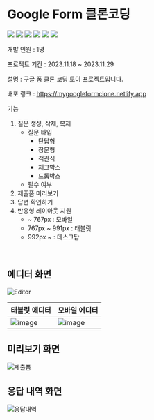 # Google Form 클론코딩

<img src="https://img.shields.io/badge/nx-143055?style=for-the-badge&logo=nx&logoColor=white"> <img src="https://img.shields.io/badge/TypeScript-3178C6?style=for-the-badge&logo=TypeScript&logoColor=white"> <img src="https://img.shields.io/badge/Vite-646CFF?style=for-the-badge&logo=Vite&logoColor=white"> <img src="https://img.shields.io/badge/React-61DAFB?style=for-the-badge&logo=React&logoColor=black"> <img src="https://img.shields.io/badge/Redux Tool Kit-764ABC?style=for-the-badge&logo=Redux&logoColor=white"> <img src="https://img.shields.io/badge/Tailwind CSS-06B6D4?style=for-the-badge&logo=TailwindCSS&logoColor=white">

개발 인원 : 1명

프로젝트 기간 : 2023.11.18 ~ 2023.11.29

설명 : 구글 폼 클론 코딩 토이 프로젝트입니다.

배포 링크 : https://mygoogleformclone.netlify.app

기능

1. 질문 생성, 삭제, 복제
   - 질문 타입
     - 단답형
     - 장문형
     - 객관식
     - 체크박스
     - 드롭박스
   - 필수 여부
2. 제출폼 미리보기
3. 답변 확인하기
4. 반응형 레이아웃 지원
   - ~ 767px : 모바일
   - 767px ~ 991px : 태블릿
   - 992px ~ : 데스크탑

<br/>

## 에디터 화면

![Editor](https://github.com/bh2980/googleFormClone/assets/74360958/726aab02-ce24-49d4-abff-9273d00a1c79)

| 태블릿 에디터                                                                                            | 모바일 에디터                                                                                            |
| -------------------------------------------------------------------------------------------------------- | -------------------------------------------------------------------------------------------------------- |
| ![image](https://github.com/bh2980/googleFormClone/assets/74360958/d9bd891b-40d0-4440-9ce4-0eb7fa50663a) | ![image](https://github.com/bh2980/googleFormClone/assets/74360958/56976879-a70b-4af8-8b4d-3b8648dda3ce) |

## 미리보기 화면

![제출폼](https://github.com/bh2980/googleFormClone/assets/74360958/b056ec43-7f05-4997-a047-7e70b4f1ae19)

## 응답 내역 화면

![응답내역](https://github.com/bh2980/googleFormClone/assets/74360958/f1b1d62e-49ec-4c6c-ada5-4826e88e6544)
